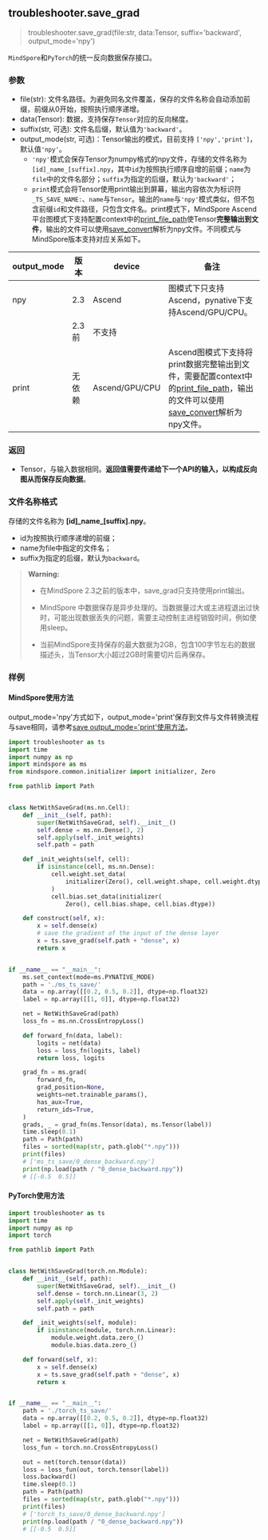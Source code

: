 ## troubleshooter.save_grad
>
> troubleshooter.save_grad(file:str, data:Tensor, suffix='backward', output_mode='npy')

`MindSpore`和`PyTorch`的统一反向数据保存接口。

### 参数

- file(str): 文件名路径。为避免同名文件覆盖，保存的文件名称会自动添加前缀，前缀从0开始，按照执行顺序递增。
- data(Tensor): 数据，支持保存`Tensor`对应的反向梯度。
- suffix(str, 可选): 文件名后缀，默认值为`'backward'`。
- output_mode(str, 可选)：Tensor输出的模式，目前支持 `['npy','print']`，默认值`'npy'`。
    - `'npy'`模式会保存Tensor为numpy格式的npy文件，存储的文件名称为`[id]_name_[suffix].npy`，其中`id`为按照执行顺序自增的前缀；`name`为`file`中的文件名部分；`suffix`为指定的后缀，默认为`'backward'`；
    - `print`模式会将Tensor使用print输出到屏幕，输出内容依次为标识符`_TS_SAVE_NAME:`、`name`与`Tensor`。输出的`name`与`'npy'`模式类似，但不包含前缀`id`和文件路径，只包含文件名。print模式下，MindSpore Ascend平台图模式下支持配置context中的[print_file_path](https://www.mindspore.cn/docs/zh-CN/r2.2/api_python/ops/mindspore.ops.print_.html)使Tensor**完整输出到文件**，输出的文件可以使用[save_convert](./widget/save_convert.md)解析为npy文件。不同模式与MindSpore版本支持对应关系如下。

| output_mode | 版本   | device         | 备注                                                         |
| ----------- | ------ | -------------- | ------------------------------------------------------------ |
| npy         | 2.3    | Ascend         | 图模式下只支持Ascend，pynative下支持Ascend/GPU/CPU。         |
|             | 2.3前  | 不支持         |                                                              |
| print       | 无依赖 | Ascend/GPU/CPU | Ascend图模式下支持将print数据完整输出到文件，需要配置context中的[print_file_path](https://www.mindspore.cn/docs/zh-CN/r2.2/api_python/ops/mindspore.ops.print_.html)，输出的文件可以使用[save_convert](save_convert.md)解析为npy文件。 |

### 返回

- Tensor，与输入数据相同。**返回值需要传递给下一个API的输入，以构成反向图从而保存反向数据**。

### 文件名称格式

存储的文件名称为 **[id]\_name\_[suffix].npy**。

- id为按照执行顺序递增的前缀；
- name为file中指定的文件名；
- suffix为指定的后缀，默认为`backward`。

> **Warning:**
>
> - 在MindSpore 2.3之前的版本中，save_grad只支持使用print输出。
>
> - MindSpore 中数据保存是异步处理的。当数据量过大或主进程退出过快时，可能出现数据丢失的问题，需要主动控制主进程销毁时间，例如使用sleep。
>
> - 当前MindSpore支持保存的最大数据为2GB，包含100字节左右的数据描述头，当Tensor大小超过2GB时需要切片后再保存。

### 样例

#### MindSpore使用方法

output_mode='npy'方式如下，output_mode='print'保存到文件与文件转换流程与save相同，请参考[save output_mode='print'使用方法](save.md#mindspore-output_modeprint使用方法)。

```python
import troubleshooter as ts
import time
import numpy as np
import mindspore as ms
from mindspore.common.initializer import initializer, Zero

from pathlib import Path


class NetWithSaveGrad(ms.nn.Cell):
    def __init__(self, path):
        super(NetWithSaveGrad, self).__init__()
        self.dense = ms.nn.Dense(3, 2)
        self.apply(self._init_weights)
        self.path = path

    def _init_weights(self, cell):
        if isinstance(cell, ms.nn.Dense):
            cell.weight.set_data(
                initializer(Zero(), cell.weight.shape, cell.weight.dtype)
            )
            cell.bias.set_data(initializer(
                Zero(), cell.bias.shape, cell.bias.dtype))

    def construct(self, x):
        x = self.dense(x)
        # save the gradient of the input of the dense layer
        x = ts.save_grad(self.path + "dense", x)
        return x


if __name__ == "__main__":
    ms.set_context(mode=ms.PYNATIVE_MODE)
    path = './ms_ts_save/'
    data = np.array([[0.2, 0.5, 0.2]], dtype=np.float32)
    label = np.array([[1, 0]], dtype=np.float32)

    net = NetWithSaveGrad(path)
    loss_fn = ms.nn.CrossEntropyLoss()

    def forward_fn(data, label):
        logits = net(data)
        loss = loss_fn(logits, label)
        return loss, logits

    grad_fn = ms.grad(
        forward_fn,
        grad_position=None,
        weights=net.trainable_params(),
        has_aux=True,
        return_ids=True,
    )
    grads, _ = grad_fn(ms.Tensor(data), ms.Tensor(label))
    time.sleep(0.1)
    path = Path(path)
    files = sorted(map(str, path.glob("*.npy")))
    print(files)
    # ['ms_ts_save/0_dense_backward.npy']
    print(np.load(path / "0_dense_backward.npy"))
    # [[-0.5  0.5]]
```

#### PyTorch使用方法

```python
import troubleshooter as ts
import time
import numpy as np
import torch

from pathlib import Path


class NetWithSaveGrad(torch.nn.Module):
    def __init__(self, path):
        super(NetWithSaveGrad, self).__init__()
        self.dense = torch.nn.Linear(3, 2)
        self.apply(self._init_weights)
        self.path = path

    def _init_weights(self, module):
        if isinstance(module, torch.nn.Linear):
            module.weight.data.zero_()
            module.bias.data.zero_()

    def forward(self, x):
        x = self.dense(x)
        x = ts.save_grad(self.path + "dense", x)
        return x


if __name__ == "__main__":
    path = './torch_ts_save/'
    data = np.array([[0.2, 0.5, 0.2]], dtype=np.float32)
    label = np.array([[1, 0]], dtype=np.float32)

    net = NetWithSaveGrad(path)
    loss_fun = torch.nn.CrossEntropyLoss()

    out = net(torch.tensor(data))
    loss = loss_fun(out, torch.tensor(label))
    loss.backward()
    time.sleep(0.1)
    path = Path(path)
    files = sorted(map(str, path.glob("*.npy")))
    print(files)
    # ['torch_ts_save/0_dense_backward.npy']
    print(np.load(path / "0_dense_backward.npy"))
    # [[-0.5  0.5]]
```

